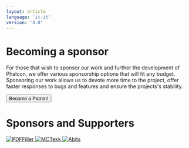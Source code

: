 ```yaml
---
layout: article
language: 'it-it'
version: '4.0'
---
```

# Becoming a sponsor

For those that wish to sponsor our work and further the development of Phalcon, we offer various sponsorship options that will fit any budget. Sponsoring our work allows us to devote more time to the project, offer faster responses to bugs and features and ensure the projects's stability.

<a href="https://phalcon.link/fund">
<button class="btn button-small btn-danger">
    Become a Patron!
</button>
</a>

# Sponsors and Supporters

<a href="https://pdffiller.com/" target="_blank">
    <img src="https://assets.phalconphp.com/phalcon/images/backers/pdffiller-240x60.png" alt="PDFFiller" />
</a>

<a href="https://mctekk.com/" target="_blank">
    <img src="https://assets.phalconphp.com/phalcon/images/backers/mctekk-240x60.png" alt="MCTekk" />
</a>

<a href="https://abits.com/" target="_blank">
    <img src="https://assets.phalconphp.com/phalcon/images/backers/abits-240x60.png" alt="Abits" />
</a>
